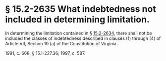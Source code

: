 # § 15.2-2635 What indebtedness not included in determining limitation.

<p>In determining the limitation contained in § <a href='http://law.lis.virginia.gov/vacode/15.2-2634/'>15.2-2634</a>, there shall not be included the classes of indebtedness described in clauses (1) through (4) of Article VII, Section 10 (a) of the Constitution of Virginia.</p><p>1991, c. 668, § 15.1-227.36; 1997, c. 587.</p>